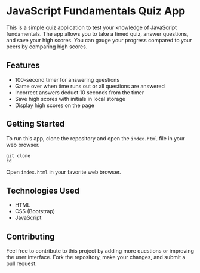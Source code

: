 # JavaScript Fundamentals Quiz App

This is a simple quiz application to test your knowledge of JavaScript fundamentals. The app allows you to take a timed quiz, answer questions, and save your high scores. You can gauge your progress compared to your peers by comparing high scores.

## Features

- 100-second timer for answering questions
- Game over when time runs out or all questions are answered
- Incorrect answers deduct 10 seconds from the timer
- Save high scores with initials in local storage
- Display high scores on the page

## Getting Started

To run this app, clone the repository and open the `index.html` file in your web browser.

```
git clone 
cd 
```

Open `index.html` in your favorite web browser.

## Technologies Used

- HTML
- CSS (Bootstrap)
- JavaScript

## Contributing

Feel free to contribute to this project by adding more questions or improving the user interface. Fork the repository, make your changes, and submit a pull request.


